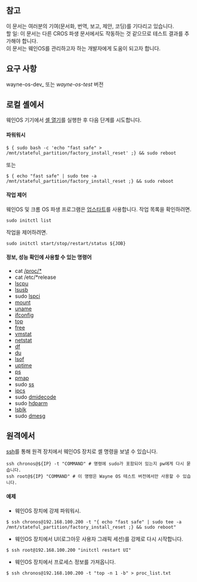 ## 참고
이 문서는 여러분의 기여(문서화, 번역, 보고, 제안, 코딩)를 기다리고 있습니다.
<br>할 일: 이 문서는 다른 CROS 파생 문서에서도 작동하는 것 같으므로 테스트 결과를 추가해야 합니다.
<br>이 문서는 웨인OS를 관리하고자 하는 개발자에게 도움이 되고자 합니다.

## 요구 사항
wayne-os-dev_ 또는 _wayne-os-test_ 버전

## 로컬 셸에서
웨인OS 기기에서 [셸 열기](https://github.com/wayne-incorporated/wayne-os/blob/main/docs/en/how-to/using_shell.md)를 실행한 후 다음 단계를 시도합니다.
#### 파워워시
```
$ { sudo bash -c 'echo "fast safe" > /mnt/stateful_partition/factory_install_reset' ;} && sudo reboot
```
또는
```
$ { echo "fast safe" | sudo tee -a /mnt/stateful_partition/factory_install_reset ;} && sudo reboot
```
#### 작업 제어
웨인OS 및 크롬 OS 파생 프로그램은 [업스타트](https://upstart.ubuntu.com/)를 사용합니다.
작업 목록을 확인하려면.
```
sudo initctl list
```
작업을 제어하려면.
```
sudo initctl start/stop/restart/status ${JOB}
```

#### 정보, 성능 확인에 사용할 수 있는 명령어
- cat [/proc/*](https://man7.org/linux/man-pages/man5/proc.5.html)
- cat /etc/*release
- [lscpu](https://man7.org/linux/man-pages/man1/lscpu.1.html)
- [lsusb](https://man7.org/linux/man-pages/man8/lsusb.8.html)
- sudo [lspci](https://man7.org/linux/man-pages/man8/lspci.8.html)
- [mount](https://man7.org/linux/man-pages/man8/mount.8.html)
- [uname](https://man7.org/linux/man-pages/man1/uname.1.html)
- [ifconfig](https://man7.org/linux/man-pages/man8/ifconfig.8.html)
- [top](https://man7.org/linux/man-pages/man1/top.1.html)
- [free](https://man7.org/linux/man-pages/man1/free.1.html)
- [vmstat](https://man7.org/linux/man-pages/man8/vmstat.8.html)
- [netstat](https://man7.org/linux/man-pages/man8/netstat.8.html)
- [df](https://man7.org/linux/man-pages/man1/df.1.html)
- [du](https://man7.org/linux/man-pages/man1/du.1.html)
- [lsof](https://man7.org/linux/man-pages/man8/lsof.8.html)
- [uptime](https://man7.org/linux/man-pages/man1/uptime.1.html)
- [ps](https://man7.org/linux/man-pages/man1/ps.1.html)
- [pmap](https://man7.org/linux/man-pages/man1/pmap.1.html)
- sudo [ss](https://man7.org/linux/man-pages/man8/ss.8.html)
- [ipcs](https://man7.org/linux/man-pages/man1/ipcs.1.html)
- sudo [dmidecode](https://linux.die.net/man/8/dmidecode)
- sudo [hdparm](https://man7.org/linux/man-pages/man8/hdparm.8.html)
- [lsblk](https://man7.org/linux/man-pages/man8/lsblk.8.html)
- sudo [dmesg](https://man7.org/linux/man-pages/man1/dmesg.1.html)

## 원격에서
[ssh](https://github.com/wayne-incorporated/wayne-os/blob/main/docs/en/how-to/ssh_connection_from_remote.md)를 통해 원격 장치에서 웨인OS 장치로 셸 명령을 보낼 수 있습니다.
```
ssh chronos@${IP} -t "COMMAND" # 명령에 sudo가 포함되어 있는지 pw에게 다시 묻습니다.
ssh root@${IP} "COMMAND" # 이 명령은 Wayne OS 테스트 버전에서만 사용할 수 있습니다.
```

#### 예제
- 웨인OS 장치에 강제 파워워시.
```
$ ssh chronos@192.168.100.200 -t "{ echo "fast safe" | sudo tee -a /mnt/stateful_partition/factory_install_reset ;} && sudo reboot"
```
- 웨인OS 장치에서 UI(로그아웃 사용자 그래픽 세션)를 강제로 다시 시작합니다.
```
$ ssh root@192.168.100.200 "initctl restart UI"
```
- 웨인OS 장치에서 프로세스 정보를 가져옵니다.
```
$ ssh chronos@192.168.100.200 -t "top -n 1 -b" > proc_list.txt
```
